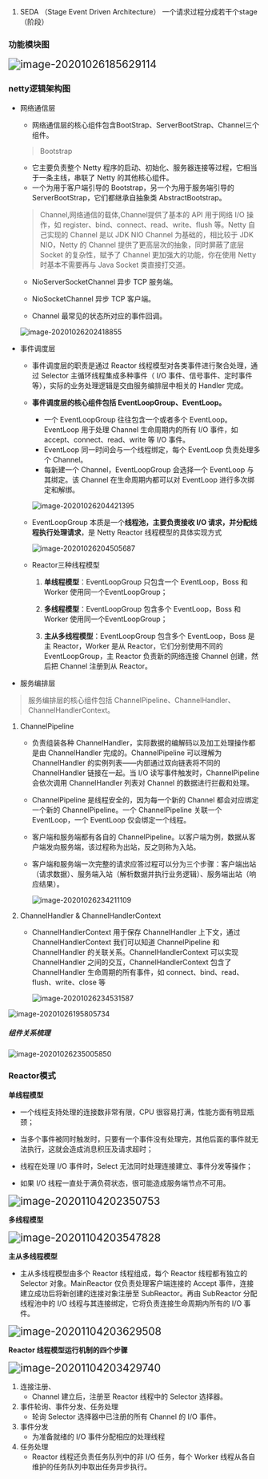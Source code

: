1. SEDA （Stage Event Driven Architecture） 一个请求过程分成若干个stage（阶段）

### 功能模块图

<img src="assets/image-20201026185629114.png" alt="image-20201026185629114" style="zoom:150%;" />

### netty逻辑架构图

- 网络通信层

  - 网络通信层的核心组件包含BootStrap、ServerBootStrap、Channel三个组件。

  >Bootstrap

  - 它主要负责整个 Netty 程序的启动、初始化、服务器连接等过程，它相当于一条主线，串联了 Netty 的其他核心组件。
  - 一个为用于客户端引导的 Bootstrap，另一个为用于服务端引导的 ServerBootStrap，它们都继承自抽象类 AbstractBootstrap。

  > Channel,网络通信的载体,Channel提供了基本的 API 用于网络 I/O 操作，如 register、bind、connect、read、write、flush 等。Netty 自己实现的 Channel 是以 JDK NIO Channel 为基础的，相比较于 JDK NIO，Netty 的 Channel 提供了更高层次的抽象，同时屏蔽了底层 Socket 的复杂性，赋予了 Channel 更加强大的功能，你在使用 Netty 时基本不需要再与 Java Socket 类直接打交道。

  - NioServerSocketChannel 异步 TCP 服务端。

  - NioSocketChannel 异步 TCP 客户端。
  - Channel 最常见的状态所对应的事件回调。

  ![image-20201026202418855](assets/image-20201026202418855.png)

- 事件调度层

  - 事件调度层的职责是通过 Reactor 线程模型对各类事件进行聚合处理，通过 Selector 主循环线程集成多种事件（ I/O 事件、信号事件、定时事件等），实际的业务处理逻辑是交由服务编排层中相关的 Handler 完成。

  - **事件调度层的核心组件包括 EventLoopGroup、EventLoop。**

    - 一个 EventLoopGroup 往往包含一个或者多个 EventLoop。EventLoop 用于处理 Channel 生命周期内的所有 I/O 事件，如 accept、connect、read、write 等 I/O 事件。
    - EventLoop 同一时间会与一个线程绑定，每个 EventLoop 负责处理多个 Channel。
    - 每新建一个 Channel，EventLoopGroup 会选择一个 EventLoop 与其绑定。该 Channel 在生命周期内都可以对 EventLoop 进行多次绑定和解绑。

    ![image-20201026204421395](assets/image-20201026204421395.png)

  - EventLoopGroup 本质是一个**线程池，主要负责接收 I/O 请求，并分配线程执行处理请求**，是 Netty Reactor 线程模型的具体实现方式

    ![image-20201026204505687](assets/image-20201026204505687.png)

  - Reactor三种线程模型

    1. **单线程模型**：EventLoopGroup 只包含一个 EventLoop，Boss 和 Worker 使用同一个EventLoopGroup；

    2. **多线程模型**：EventLoopGroup 包含多个 EventLoop，Boss 和 Worker 使用同一个EventLoopGroup；

    3. **主从多线程模型**：EventLoopGroup 包含多个 EventLoop，Boss 是主 Reactor，Worker 是从 Reactor，它们分别使用不同的 EventLoopGroup，主 Reactor 负责新的网络连接 Channel 创建，然后把 Channel 注册到从 Reactor。

- 服务编排层

> 服务编排层的核心组件包括 ChannelPipeline、ChannelHandler、ChannelHandlerContext。

1. ChannelPipeline

   - 负责组装各种 ChannelHandler，实际数据的编解码以及加工处理操作都是由 ChannelHandler 完成的。ChannelPipeline 可以理解为ChannelHandler 的实例列表——内部通过双向链表将不同的 ChannelHandler 链接在一起。当 I/O 读写事件触发时，ChannelPipeline 会依次调用 ChannelHandler 列表对 Channel 的数据进行拦截和处理。

   - ChannelPipeline 是线程安全的，因为每一个新的 Channel 都会对应绑定一个新的 ChannelPipeline。一个 ChannelPipeline 关联一个 EventLoop，一个 EventLoop 仅会绑定一个线程。

   - 客户端和服务端都有各自的 ChannelPipeline。以客户端为例，数据从客户端发向服务端，该过程称为出站，反之则称为入站。

   - 客户端和服务端一次完整的请求应答过程可以分为三个步骤：客户端出站（请求数据）、服务端入站（解析数据并执行业务逻辑）、服务端出站（响应结果）。

     ![image-20201026234211109](assets/image-20201026234211109.png)

2. ChannelHandler & ChannelHandlerContext

   - ChannelHandlerContext 用于保存 ChannelHandler 上下文，通过 ChannelHandlerContext 我们可以知道 ChannelPipeline 和 ChannelHandler 的关联关系。ChannelHandlerContext 可以实现 ChannelHandler 之间的交互，ChannelHandlerContext 包含了 ChannelHandler 生命周期的所有事件，如 connect、bind、read、flush、write、close 等

     ![image-20201026234531587](assets/image-20201026234531587.png)

![image-20201026195805734](assets/image-20201026195805734.png)

##### 组件关系梳理

![image-20201026235005850](assets/image-20201026235005850.png)

### Reactor模式

**单线程模型**

- 一个线程支持处理的连接数非常有限，CPU 很容易打满，性能方面有明显瓶颈；

- 当多个事件被同时触发时，只要有一个事件没有处理完，其他后面的事件就无法执行，这就会造成消息积压及请求超时；

- 线程在处理 I/O 事件时，Select 无法同时处理连接建立、事件分发等操作；

- 如果 I/O 线程一直处于满负荷状态，很可能造成服务端节点不可用。

<img src="assets/image-20201104202350753.png" alt="image-20201104202350753" style="zoom:150%;" />

**多线程模型**

<img src="assets/image-20201104203547828.png" alt="image-20201104203547828" style="zoom:150%;" />

**主从多线程模型**

- 主从多线程模型由多个 Reactor 线程组成，每个 Reactor 线程都有独立的 Selector 对象。MainReactor 仅负责处理客户端连接的 Accept 事件，连接建立成功后将新创建的连接对象注册至 SubReactor。再由 SubReactor 分配线程池中的 I/O 线程与其连接绑定，它将负责连接生命周期内所有的 I/O 事件。

<img src="assets/image-20201104203629508.png" alt="image-20201104203629508" style="zoom:150%;" />

**Reactor 线程模型运行机制的四个步骤**

<img src="assets/image-20201104203429740.png" alt="image-20201104203429740" style="zoom:150%;" />

1. 连接注册、
   - Channel 建立后，注册至 Reactor 线程中的 Selector 选择器。
2. 事件轮询、事件分发、任务处理
   - 轮询 Selector 选择器中已注册的所有 Channel 的 I/O 事件。
3. 事件分发
   - 为准备就绪的 I/O 事件分配相应的处理线程
4. 任务处理
   - Reactor 线程还负责任务队列中的非 I/O 任务，每个 Worker 线程从各自维护的任务队列中取出任务异步执行。

